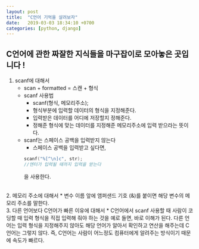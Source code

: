 ```yaml
---
layout: post
title:  "C언어 기억을 살려보자"
date:   2019-03-03 18:34:10 +0700
categories: [python, django]
---
```


## C언어에 관한 짜잘한 지식들을 마구잡이로 모아놓은 곳입니다 !
1.  scanf에 대해서
	* scan + formatted = 스캔 + 형식
	* scanf 사용법
		* scanf(형식, 메모리주소);
		* 형식부분에 입력할 데이터의 형식을 지정해준다.
		* 입력받은 데이터를 어디에 저장할지 정해준다.
		* 정해준 형식에 맞는 데이터를 지정해준 메모리주소에 입력 받으라는 뜻이다.
	* scanf는 스페이스 공백을 입력받지 않는다
		* 스페이스 공백을 입력받고 싶다면,
		~~~c
		scanf("%[^\n]c", str);
		//엔터가 입력될 때까지 입력을 받는다
		~~~
		을 사용한다.
<br>
2. 메모리 주소에 대해서
	* 변수 이름 앞에 앰퍼샌드 기호 (&)를 붙이면 해당 변수의 메모리 주소를 말한다.
<br>
3. 다른 언어보다 C언어가 빠른 이유에 대해서
	* C언어에서 scanf 사용할 때 사람이 코딩할 때 입력 형식을 직접 입력해 줘야 하는 것을 예로 들면, 바로 이해가 된다. 다른 언어는 입력 형식을 지정해주지 않아도 해당 언어가 알아서 확인하고 연산을 해주는데 C언어는 그렇지 않다. 즉, C언어는 사람이 어느정도 컴퓨터에게 알려주는 방식이기 때문에 속도가 빠르다.
